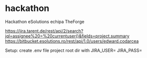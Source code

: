 # hackathon
Hackathon eSolutions echipa TheForge

https://jira.tarent.de/rest/api/2/search?jql=assignee%20=%20currentuser()&fields=project,summary
https://bitbucket.esolutions.ro/rest/api/1.0/users/edward.codarcea

Setup:
    create .env file project root dir with
        JIRA_USER=<your Jira username>
        JIRA_PASS=<your Jira password>
